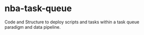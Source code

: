 # nba-task-queue
Code and Structure to deploy scripts and tasks within a task queue paradigm and data pipeline.
